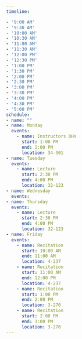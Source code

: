 ```yaml
---
timeline:

- '9:00 AM'
- '9:30 AM'
- '10:00 AM'
- '10:30 AM'
- '11:00 AM'
- '11:30 AM'
- '12:00 PM'
- '12:30 PM'
- '1:00 PM'
- '1:30 PM'
- '2:00 PM'
- '2:30 PM'
- '3:00 PM'
- '3:30 PM'
- '4:00 PM'
- '4:30 PM'
- '5:00 PM'
schedule:
- name: ""
- name: Monday
  events:
    - name: Instructors OHs
      start: 1:00 PM
      end: 2:00 PM
      location: 34-301
- name: Tuesday
  events:
    - name: Lecture
      start: 2:30 PM
      end: 4:00 PM
      location: 32-123
- name: Wednesday
  events:
- name: Thursday
  events:
    - name: Lecture
      start: 2:30 PM
      end: 4:00 PM
      location: 32-123
- name: Friday
  events:
    - name: Recitation
      start: 10:00 AM
      end: 11:00 AM
      location: 4-237
    - name: Recitation
      start: 11:00 AM
      end: 12:00 PM
      location: 4-237
    - name: Recitation
      start: 1:00 PM
      end: 2:00 PM
      location: 3-270
    - name: Recitation
      start: 2:00 PM
      end: 3:00 PM
      location: 3-270
---
```


